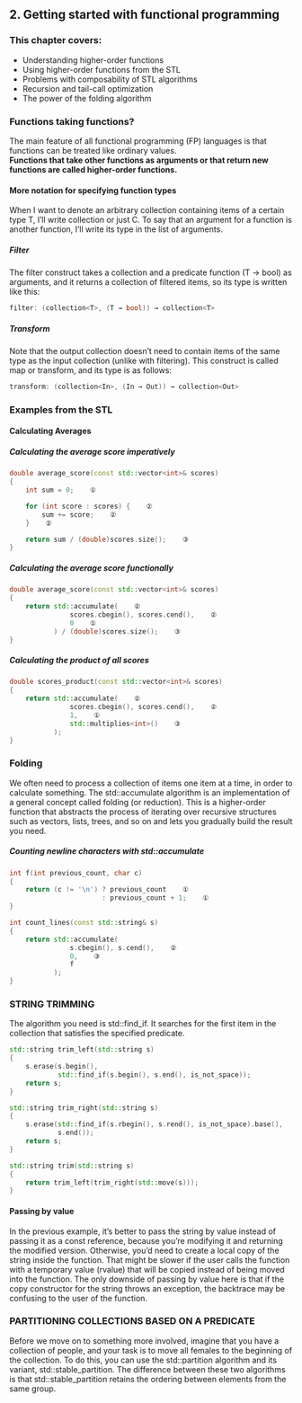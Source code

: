 ## 2. Getting started with functional programming

### This chapter covers:
* Understanding higher-order functions
* Using higher-order functions from the STL
* Problems with composability of STL algorithms
* Recursion and tail-call optimization
* The power of the folding algorithm

### Functions taking functions?
The main feature of all functional programming (FP) languages is that functions can be treated like ordinary values.  
**Functions that take other functions as arguments or that return new functions are called higher-order functions.**

#### More notation for specifying function types
When I want to denote an arbitrary collection containing items of a certain type T, I’ll write collection<T> or just C<T>. To say that an argument for a function is another function, I’ll write its type in the list of arguments.

##### Filter
The filter construct takes a collection and a predicate function (T → bool) as arguments, and it returns a collection of filtered items, so its type is written like this:
```cpp
filter: (collection<T>, (T → bool)) → collection<T>
```

##### Transform 
Note that the output collection doesn’t need to contain items of the same type as the input collection (unlike with filtering). This construct is called map or transform, and its type is as follows:
```cpp
transform: (collection<In>, (In → Out)) → collection<Out>
```

### Examples from the STL
#### Calculating Averages

##### Calculating the average score imperatively
```cpp
double average_score(const std::vector<int>& scores)
{
    int sum = 0;    ①  

    for (int score : scores) {    ②  
        sum += score;    ②  
    }    ②  

    return sum / (double)scores.size();    ③  
}
```
##### Calculating the average score functionally
```cpp
double average_score(const std::vector<int>& scores)
{
    return std::accumulate(    ②  
               scores.cbegin(), scores.cend(),    ②  
               0    ①  
           ) / (double)scores.size();    ③  
}
```
##### Calculating the product of all scores
```cpp
double scores_product(const std::vector<int>& scores)
{
    return std::accumulate(    ②  
               scores.cbegin(), scores.cend(),    ②  
               1,    ①  
               std::multiplies<int>()    ③  
           );
}
```

### Folding
We often need to process a collection of items one item at a time, in order to calculate something. The std::accumulate algorithm is an implementation of a general concept called folding (or reduction). This is a higher-order function that abstracts the process of iterating over recursive structures such as vectors, lists, trees, and so on and lets you gradually build the result you need.

##### Counting newline characters with std::accumulate
```cpp
int f(int previous_count, char c)
{
    return (c != '\n') ? previous_count    ①  
                       : previous_count + 1;    ①  
}

int count_lines(const std::string& s)
{
    return std::accumulate(
               s.cbegin(), s.cend(),    ②  
               0,    ③  
               f
           );
}
```

### STRING TRIMMING
The algorithm you need is std::find_if. It searches for the first item in the collection that satisfies the specified predicate.
```cpp
std::string trim_left(std::string s)
{
    s.erase(s.begin(),
            std::find_if(s.begin(), s.end(), is_not_space));
    return s;
}

std::string trim_right(std::string s)
{
    s.erase(std::find_if(s.rbegin(), s.rend(), is_not_space).base(),
            s.end());
    return s;
}

std::string trim(std::string s)
{
    return trim_left(trim_right(std::move(s)));
}
```
#### Passing by value
In the previous example, it’s better to pass the string by value instead of passing it as a const reference, because you’re modifying it and returning the modified version. Otherwise, you’d need to create a local copy of the string inside the function. That might be slower if the user calls the function with a temporary value (rvalue) that will be copied instead of being moved into the function. The only downside of passing by value here is that if the copy constructor for the string throws an exception, the backtrace may be confusing to the user of the function.

### PARTITIONING COLLECTIONS BASED ON A PREDICATE
Before we move on to something more involved, imagine that you have a collection of people, and your task is to move all females to the beginning of the collection. To do this, you can use the std::partition algorithm and its variant, std::stable_partition.
The difference between these two algorithms is that std::stable_partition retains the ordering between elements from the same group. 


